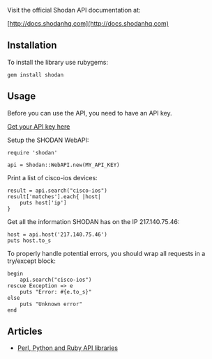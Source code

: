 Visit the official Shodan API documentation at:

[http://docs.shodanhq.com](http://docs.shodanhq.com)

## Installation

To install the library use rubygems:

	gem install shodan

## Usage

Before you can use the API, you need to have an API key.

[Get your API key here](http://www.shodanhq.com/api_doc)

Setup the SHODAN WebAPI:

	require 'shodan'
	
	api = Shodan::WebAPI.new(MY_API_KEY)

Print a list of cisco-ios devices:

	result = api.search("cisco-ios")
	result['matches'].each{ |host|
		puts host['ip']
	}

Get all the information SHODAN has on the IP 217.140.75.46:

	host = api.host('217.140.75.46')
	puts host.to_s

To properly handle potential errors, you should wrap all requests in a try/except block:

	begin
		api.search("cisco-ios")
	rescue Exception => e
		puts "Error: #{e.to_s}"
	else
		puts "Unknown error"
	end

## Articles

* [Perl, Python and Ruby API libraries](http://www.surtri.com/2010/10/20/perl-python-ruby-api/)
